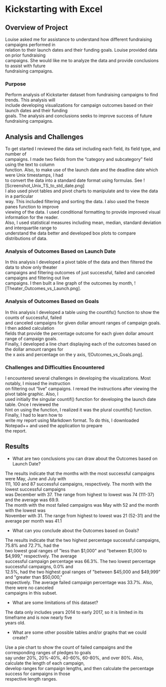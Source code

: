 # Kickstarting with Excel

## Overview of Project

Louise asked me for assistance to understand how different fundraising campaigns performed in  <br>
relation to their launch dates and their funding goals. Louise provided data on prior fundraising  <br>
campaigns. She would like me to analyze the data and provide conclusions to assist with future  <br>
fundraising campaigns.</p>

### Purpose

Perform analysis of Kickstarter dataset from fundraising campaigns to find trends. This analysis will  <br>
include developing visualizations for campaign outcomes based on their launch dates and their funding  <br>
goals.  The analysis and conclusions seeks to improve success of future fundraising campaigns.</p>

## Analysis and Challenges

To get started I reviewed the data set including each field, its field type, and number of  <br>
campaigns. I made two fields from the “category and subcategory” field using the text to column <br>
function. Also, to make use of the launch date and the deadline date which were Unix timestamps, I had  <br>
to convert the data into a standard date format using formulas. See ![Screenshot_Unix_TS_to_std_date.png]  <br>
I also used pivot tables and pivot charts to manipulate and to view the data in a particular <br>
way. This included filtering and sorting the data. I also used the freeze panes function to improve  <br>
viewing of the data. I used conditional formatting to provide improved visual information for the reader.  <br>
Also, I used statistical measures including mean, median, standard deviation and interquartile range to  <br>
understand the data better and developed box plots to compare distributions of data.  </p>

### Analysis of Outcomes Based on Launch Date

In this analysis I developed a pivot table of the data and then filtered the data to show only theater  <br>
campaigns and filtering outcomes of just successful, failed and canceled campaigns and filtering out live  <br>
campaigns. I then built a line graph of the outcomes by month, ![Theater_Outcomes_vs_Launch.png].   </p>

### Analysis of Outcomes Based on Goals

In this analysis I developed a table using the countifs() function to show the counts of successful, failed  <br>
and canceled campaigns for given dollar amount ranges of campaign goals. I then added calculation  <br>
fields that provide the percentage outcome for each given dollar amount range of campaign goals.  <br>
Finally, I developed a line chart displaying each of the outcomes based on the dollar amount ranges for  <br>
the x axis and percentage on the y axis, ![Outcomes_vs_Goals.png].  </p>

### Challenges and Difficulties Encountered

I encountered several challenges in developing the visualizations. Most notably, I missed the instruction  <br>
on filtering out “live” campaigns. I reread the instructions after viewing the pivot table graphic. Also, I  <br>
used initially the singular countif() function for developing the launch date table. Once I reviewed the  <br>
hint on using the function, I realized it was the plural countifs() function.  Finally, I had to learn how to   <br>
write my report using Markdown format. To do this, I downloaded Notepad++ and used the application to prepare  <br>
the report.  </p>

## Results

- What are two conclusions you can draw about the Outcomes based on Launch Date?

The results indicate that the months with the most successful campaigns were May, June and July with  <br>
111, 100 and 87 successful campaigns, respectively. The month with the lowest successful campaigns  <br>
was December with 37. The range from highest to lowest was 74 (111-37) and the average was 69.9.  <br>
The month with the most failed campaigns was May with 52 and the month with the lowest was  <br>
November with 31. The range from highest to lowest was 21 (52-31) and the average per month was 41.1  </p>

- What can you conclude about the Outcomes based on Goals?

The results indicate that the two highest percentage successful campaigns, 75.8% and 72.7%, had the  <br>
two lowest goal ranges of "less than $1,000" and "between $1,000 to $4,999," respectively. The average  <br>
successful campaign percentage was 66.3%. The two lowest percentage successful campaigns, 0.0% and  <br>
12.5%, had the two highest goal ranges of "between $45,000 and $49,999" and "greater than $50,000,"  <br>
respectively. The average failed campaign percentage was 33.7%. Also, there were no canceled  <br>
campaigns in this subset.  </p>

- What are some limitations of this dataset?

The data only includes years 2014 to early 2017, so it is limited in its timeframe and is now nearly five  <br>
years old.  </p> 

- What are some other possible tables and/or graphs that we could create?

Use a pie chart to show the count of failed campaigns and the corresponding ranges of pledges to goals  <br>
say under 20%, 20%-40%, 40-60%, 60-80%, and over 80%. Also, calculate the length of each campaign,  <br>
develop ranges for campaign lengths, and then calculate the percentage success for campaigns in those  <br>
respective length ranges.  </p>